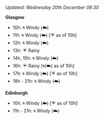 *Updated: Wednesday 20th December 08:30*

**Glasgow**

* 10h: :cyclone: Windy (:cloud:)
* 11h: :cyclone: Windy (:cloud:) [:umbrella: as of 10h]
* 12h: :cyclone: Windy (:cloud:)
* 13h: :umbrella: Rainy
* 14h, 15h: :cyclone: Windy (:cloud:)
* 16h: :umbrella: Rainy [:cyclone:(:cloud:) as of 10h]
* 17h: :cyclone: Windy (:cloud:) [:umbrella: as of 10h]
* 18h - 21h: :cyclone: Windy (:cloud:)

**Edinburgh**

* 10h: :cyclone: Windy (:cloud:) [:umbrella: as of 10h]
* 11h - 21h: :cyclone: Windy (:cloud:)
